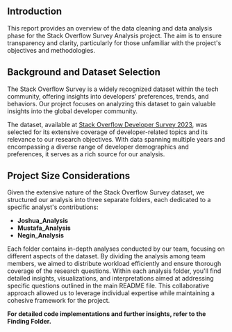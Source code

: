 

## Introduction

This report provides an overview of the data cleaning and data analysis phase for the Stack Overflow Survey Analysis project. The aim is to ensure transparency and clarity, particularly for those unfamiliar with the project's objectives and methodologies.

## Background and Dataset Selection
The Stack Overflow Survey is a widely recognized dataset within the tech community, offering insights into developers' preferences, trends, and behaviors. Our project focuses on analyzing this dataset to gain valuable insights into the global developer community.

The dataset, available at [Stack Overflow Developer Survey 2023](https://survey.stackoverflow.co/), was selected for its extensive coverage of developer-related topics and its relevance to our research objectives. With data spanning multiple years and encompassing a diverse range of developer demographics and preferences, it serves as a rich source for our analysis.

## Project Size Considerations
Given the extensive nature of the Stack Overflow Survey dataset, we structured our analysis into three separate folders, each dedicated to a specific analyst's contributions:

- **Joshua_Analysis**
- **Mustafa_Analysis**
- **Negin_Analysis**

Each folder contains in-depth analyses conducted by our team, focusing on different aspects of the dataset. By dividing the analysis among team members, we aimed to distribute workload efficiently and ensure thorough coverage of the research questions.
Within each analysis folder, you'll find detailed insights, visualizations, and interpretations aimed at addressing specific questions outlined in the main README file. This collaborative approach allowed us to leverage individual expertise while maintaining a cohesive framework for the project.

**For detailed code implementations and further insights, refer to the Finding Folder.**
